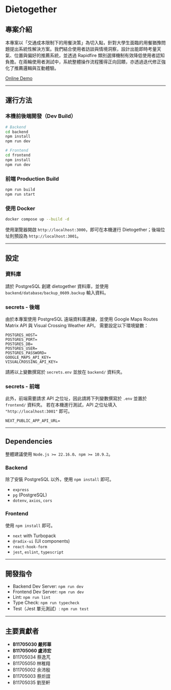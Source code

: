 # Dietogether

## 專案介紹

本專案以「交通成本限制下的用餐決策」為切入點，針對大學生面臨的用餐猶豫問題提出系統性解決方案。我們結合使用者訪談與情境洞察，設計出能即時考量天氣、位置與偏好的推薦系統，並透過 Rapidfire 類別選擇機制有效降低使用者認知負擔。在兩輪使用者測試中，系統整體操作流程獲得正向回饋，亦透過迭代修正強化了推薦邏輯與互動體驗。

[Online Demo](https://dietogether.vercel.app/)

---

## 運行方法
### 本機前後端開發（Dev Build）
```bash
# Backend
cd backend
npm install
npm run dev

# Frontend
cd frontend
npm install
npm run dev
```

### 前端 Production Build
```bash
npm run build
npm run start
```

### 使用 Docker
```bash
docker compose up --build -d
```

使用瀏覽器開啟 `http://localhost:3000`，即可在本機運行 Dietogether；後端位址則預設為 `http://localhost:3001`。

---

## 設定
### 資料庫
請於 PostgreSQL 創建 dietogether 資料庫，並使用 `backend/database/backup_0609.backup` 輸入資料。

### secrets - 後端
由於本專案使用 PostgreSQL 遠端資料庫連線，並使用 Google Maps Routes Matrix API 與 Visual Crossing Weather API，
需要設定以下環境變數：

```env
POSTGRES_HOST=
POSTGRES_PORT=
POSTGRES_DB=
POSTGRES_USER=
POSTGRES_PASSWORD=
GOOGLE_MAPS_API_KEY=
VISUALCROSSING_API_KEY=
```
請將以上變數撰寫於 `secrets.env` 並放在 `backend/` 資料夾。

### secrets - 前端
此外，前端需要請求 API 之位址，因此請將下列變數撰寫於 `.env` 並置於 `frontend/` 資料夾。
若在本機進行測試，API 之位址填入 `"http://localhost:3001"` 即可。

```env
NEXT_PUBLIC_APP_API_URL=
```

---

## Dependencies
整體建議使用 `Node.js >= 22.16.0`、`npm >= 10.9.2`。

### Backend
除了安裝 PostgreSQL 以外，使用 `npm install` 即可。
- `express`
- `pg` (PostgreSQL)
- `dotenv`, `axios`, `cors`

### Frontend
使用 `npm install` 即可。
- `next` with Turbopack
- `@radix-ui` (UI components)
- `react-hook-form`
- `jest`, `eslint`, `typescript`

---

## 開發指令
- Backend Dev Server: `npm run dev`
- Frontend Dev Server: `npm run dev`
- Lint: `npm run lint`
- Type Check: `npm run typecheck`
- Test（Jest 單元測試）: `npm run test`

---

## 主要貢獻者

- **B11705030 嚴邦華**
- **B11705060 盧沛宏**
- B11705034 蔡逸芃
- B11705050 林稚翔
- B11705002 余沛殷
- B11705003 蔡炘誼
- B11705035 劉至軒